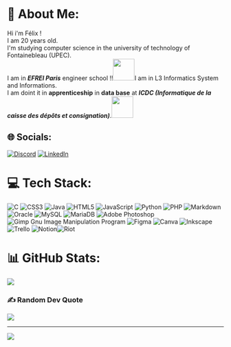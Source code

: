 # 💫 About Me:
Hi i'm Félix ! <br>I am 20 years old.<br>I'm studying computer science in the university of technology of Fontainebleau (UPEC).<br>I am in _**EFREI Paris**_ engineer school !!<img src="https://collecter.apprentis-auteuil.org/cdn.iraiser.eu/YIbzhGkk9bX+EtoEinZHNhT8yHPg+ZyDbTkS0OGVfD4w3skiD2FTpVrBrqesA7Ua/Laetitia_Merciris/thumbnail/Logo-Efrei-2017-verticalwhite.png" width="50" height="50">I am in L3 Informatics System and Informations. <br> I am doint it in **apprenticeship** in **data base** at _**ICDC (Informatique de la caisse des dépôts et consignation)**_.<img src="[https://www.icdc.caissedesdepots.fr/sites/default/files/inline-images/CAISSE_DES_DEPOTS_LOGO_POS_CMJN.jpg](https://www.google.com/url?sa=i&url=https%3A%2F%2Fwww.icdc.caissedesdepots.fr%2F&psig=AOvVaw1Kx2k7h7y-QM1MvSb_3uGR&ust=1694713395870000&source=images&cd=vfe&opi=89978449&ved=0CBAQjRxqFwoTCMj42cGRqIEDFQAAAAAdAAAAABAJ)" width="50" height="50">


## 🌐 Socials:
[![Discord](https://img.shields.io/badge/Discord-%237289DA.svg?logo=discord&logoColor=white)](htttps://discord.gg/Firof#7970) [![LinkedIn](https://img.shields.io/badge/LinkedIn-%230077B5.svg?logo=linkedin&logoColor=white)](https://linkedin.com/in/felixbrinet) 

# 💻 Tech Stack:
![C](https://img.shields.io/badge/c-%2300599C.svg?style=for-the-badge&logo=c&logoColor=white) ![CSS3](https://img.shields.io/badge/css3-%231572B6.svg?style=for-the-badge&logo=css3&logoColor=white) ![Java](https://img.shields.io/badge/java-%23ED8B00.svg?style=for-the-badge&logo=java&logoColor=white) ![HTML5](https://img.shields.io/badge/html5-%23E34F26.svg?style=for-the-badge&logo=html5&logoColor=white) ![JavaScript](https://img.shields.io/badge/javascript-%23323330.svg?style=for-the-badge&logo=javascript&logoColor=%23F7DF1E) ![Python](https://img.shields.io/badge/python-3670A0?style=for-the-badge&logo=python&logoColor=ffdd54) ![PHP](https://img.shields.io/badge/php-%23777BB4.svg?style=for-the-badge&logo=php&logoColor=white) ![Markdown](https://img.shields.io/badge/markdown-%23000000.svg?style=for-the-badge&logo=markdown&logoColor=white) ![Oracle](https://img.shields.io/badge/Oracle-F80000?style=for-the-badge&logo=oracle&logoColor=white) ![MySQL](https://img.shields.io/badge/mysql-%2300f.svg?style=for-the-badge&logo=mysql&logoColor=white) ![MariaDB](https://img.shields.io/badge/MariaDB-003545?style=for-the-badge&logo=mariadb&logoColor=white) ![Adobe Photoshop](https://img.shields.io/badge/adobephotoshop-%2331A8FF.svg?style=for-the-badge&logo=adobephotoshop&logoColor=white) ![Gimp Gnu Image Manipulation Program](https://img.shields.io/badge/Gimp-657D8B?style=for-the-badge&logo=gimp&logoColor=FFFFFF) 	![Figma](https://img.shields.io/badge/figma-%23F24E1E.svg?style=for-the-badge&logo=figma&logoColor=white) ![Canva](https://img.shields.io/badge/Canva-%2300C4CC.svg?style=for-the-badge&logo=Canva&logoColor=white) ![Inkscape](https://img.shields.io/badge/Inkscape-e0e0e0?style=for-the-badge&logo=inkscape&logoColor=080A13) ![Trello](https://img.shields.io/badge/Trello-%23026AA7.svg?style=for-the-badge&logo=Trello&logoColor=white) ![Notion](https://img.shields.io/badge/Notion-%23000000.svg?style=for-the-badge&logo=notion&logoColor=white)![Riot](https://img.shields.io/badge/RIOT-F90000?style=for-the-badge&logo=riot&logoColor=white)
# 📊 GitHub Stats:
![](https://github-readme-stats.vercel.app/api/top-langs/?username=FelixPerso&theme=tokyonight&hide_border=false&include_all_commits=true&count_private=true&layout=compact)
### ✍️ Random Dev Quote
![](https://quotes-github-readme.vercel.app/api?type=horizontal&theme=merko)

---
[![](https://visitcount.itsvg.in/api?id=FelixPerso&icon=0&color=1)](https://visitcount.itsvg.in)

<!-- Proudly created with GPRM ( https://gprm.itsvg.in ) -->

